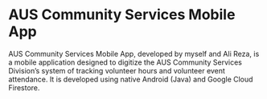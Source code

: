 # AUS Community Services Mobile App

AUS Community Services Mobile App, developed by myself and Ali Reza, is a mobile application designed to digitize the AUS Community Services Division’s system of tracking volunteer hours and volunteer event attendance. It is developed using native Android (Java) and Google Cloud Firestore.
